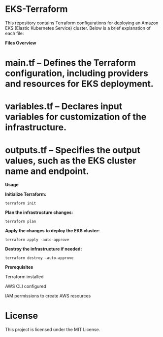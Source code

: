 # EKS-Terraform

This repository contains Terraform configurations for deploying an Amazon EKS (Elastic Kubernetes Service) cluster. Below is a brief explanation of each file:

**Files Overview**

# main.tf – Defines the Terraform configuration, including providers and resources for EKS deployment.

# variables.tf – Declares input variables for customization of the infrastructure.

# outputs.tf – Specifies the output values, such as the EKS cluster name and endpoint.

**Usage**

**Initialize Terraform:**
```
terraform init
```
**Plan the infrastructure changes:**
```
terraform plan
```
**Apply the changes to deploy the EKS cluster:**
```
terraform apply -auto-approve
```
**Destroy the infrastructure if needed:**
```
terraform destroy -auto-approve
```
**Prerequisites**

Terraform installed

AWS CLI configured

IAM permissions to create AWS resources

# License

This project is licensed under the MIT License.
